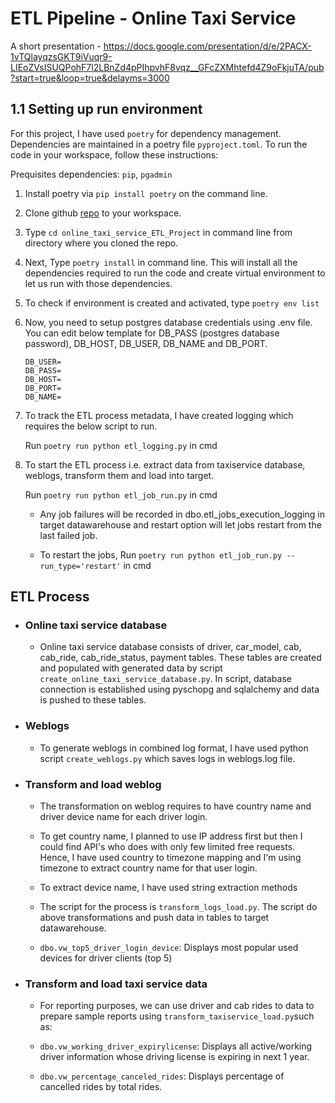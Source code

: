 # ETL Pipeline - Online Taxi Service
A short presentation - https://docs.google.com/presentation/d/e/2PACX-1vTQlayqzsGKT9iVuqr9-LIEoZVsISUQPohF7l2LBnZd4pPIhpvhF8vqz__GFcZXMhtefd4Z9oFkjuTA/pub?start=true&loop=true&delayms=3000

## 1.1 Setting up run environment

For this project, I have used `poetry` for dependency management. Dependencies are maintained in a poetry file `pyproject.toml`. To run the code in your workspace, follow these instructions:

Prequisites dependencies: `pip`, `pgadmin`

1. Install poetry via `pip install poetry` on the command line.

2. Clone github [repo](https://github.com/karanpreetkaur/online_taxi_service_ETL_Project) to your workspace.

3. Type `cd online_taxi_service_ETL_Project` in command line from directory where you cloned the repo.

4. Next, Type `poetry install` in command line. This will install all the dependencies required to run the code and create virtual environment to let us run with those dependencies.

5. To check if environment is created and activated, type `poetry env list`

6. Now, you need to setup postgres database credentials using .env file. You can edit below template for DB_PASS (postgres database password), DB_HOST, DB_USER, DB_NAME and DB_PORT.

    ```
    DB_USER=
    DB_PASS=
    DB_HOST=
    DB_PORT=
    DB_NAME=
    ```

7. To track the ETL process metadata, I have created logging which requires the below script to run.

   Run `poetry run python etl_logging.py` in cmd

8. To start the ETL process i.e. extract data from taxiservice database, weblogs, transform them and load into target.

   Run `poetry run python etl_job_run.py` in cmd

   - Any job failures will be recorded in dbo.etl_jobs_execution_logging in target datawarehouse and restart option will let jobs restart from the last failed job.

   - To restart the jobs, Run `poetry run python etl_job_run.py --run_type='restart'` in cmd

## ETL Process
- ### Online taxi service database
  - Online taxi service database consists of driver, car_model, cab, cab_ride, cab_ride_status, payment tables. These tables are created and populated with generated data by script `create_online_taxi_service_database.py`. In script, database connection is established using pyschopg and sqlalchemy and data is pushed to these tables.

- ### Weblogs
  - To generate weblogs in combined log format, I have used python script `create_weblogs.py` which saves logs in weblogs.log file.

- ### Transform and load weblog
  - The transformation on weblog requires to have country name and driver device name for each driver login.  
  - To get country name, I planned to use IP address first but then I could find API's who does with only few limited free requests. Hence, I have used country to timezone mapping and I'm using timezone to extract country name for that user login.
  - To extract device name, I have used string extraction methods
  - The script for the process is `transform_logs_load.py`. The script do above transformations and push data in tables to target datawarehouse.

  - `dbo.vw_top5_driver_login_device`: Displays most popular used devices for driver clients (top 5)


- ### Transform and load taxi service data
  - For reporting purposes, we can use driver and cab rides to data to prepare sample reports using `transform_taxiservice_load.py`such as:

  - `dbo.vw_working_driver_expirylicense`: Displays all active/working driver information whose driving license is expiring in next 1 year.
  - `dbo.vw_percentage_canceled_rides`: Displays percentage of cancelled rides by total rides.
